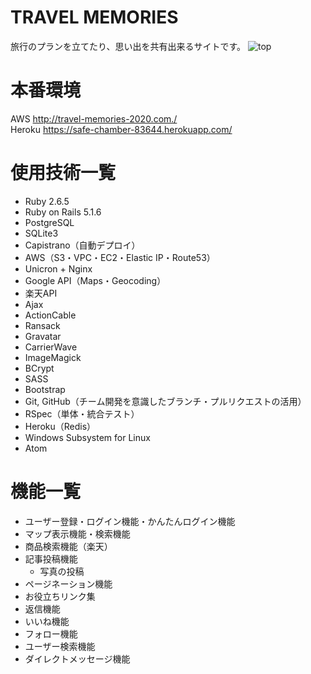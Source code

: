 # TRAVEL MEMORIES
旅行のプランを立てたり、思い出を共有出来るサイトです。
![top](https://user-images.githubusercontent.com/54243961/74304543-a5ccf400-4da0-11ea-95d9-e81030d58881.png)
# 本番環境
AWS  http://travel-memories-2020.com./  
Heroku  https://safe-chamber-83644.herokuapp.com/
# 使用技術一覧
* Ruby 2.6.5
* Ruby on Rails 5.1.6
* PostgreSQL
* SQLite3
* Capistrano（自動デプロイ）
* AWS（S3・VPC・EC2・Elastic IP・Route53）
* Unicron + Nginx
* Google API（Maps・Geocoding）
* 楽天API
* Ajax
* ActionCable
* Ransack
* Gravatar
* CarrierWave
* ImageMagick
* BCrypt
* SASS
* Bootstrap
* Git, GitHub（チーム開発を意識したブランチ・プルリクエストの活用）
* RSpec（単体・統合テスト）
* Heroku（Redis）
* Windows Subsystem for Linux
* Atom

# 機能一覧
* ユーザー登録・ログイン機能・かんたんログイン機能
* マップ表示機能・検索機能
* 商品検索機能（楽天）
* 記事投稿機能
  * 写真の投稿
* ページネーション機能
* お役立ちリンク集
* 返信機能
* いいね機能
* フォロー機能
* ユーザー検索機能
* ダイレクトメッセージ機能

